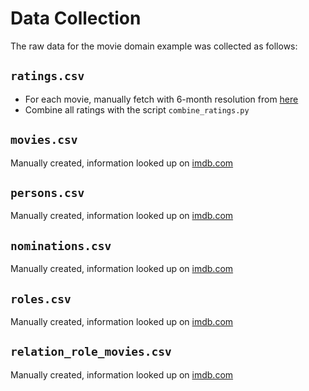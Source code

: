 # Data Collection

The raw data for the movie domain example was collected as follows:

## `ratings.csv`

* For each movie, manually fetch with 6-month resolution from [here](https://yathish1618.github.io/imdb-rating-history-graph/)
* Combine all ratings with the script `combine_ratings.py`

## `movies.csv`

Manually created, information looked up on [imdb.com](https://www.imdb.com/)

## `persons.csv`

Manually created, information looked up on [imdb.com](https://www.imdb.com/)

## `nominations.csv`

Manually created, information looked up on [imdb.com](https://www.imdb.com/)

## `roles.csv`

Manually created, information looked up on [imdb.com](https://www.imdb.com/)

## `relation_role_movies.csv`

Manually created, information looked up on [imdb.com](https://www.imdb.com/)
